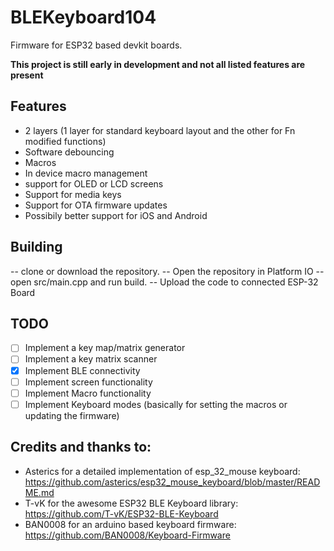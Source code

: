 # BLEKeyboard104

Firmware for ESP32 based devkit boards.

**This project is still early in development and not all listed features are present**

## Features
- 2 layers (1 layer for standard keyboard layout and the other for Fn modified functions)
- Software debouncing
- Macros
- In device macro management
- support for OLED or LCD screens
- Support for media keys
- Support for OTA firmware updates
- Possibily better support for iOS and Android

## Building
-- clone or download the repository.
-- Open the repository in Platform IO
-- open src/main.cpp and run build.
-- Upload the code to connected ESP-32 Board

## TODO
- [ ] Implement a key map/matrix generator
- [ ] Implement a key matrix scanner
- [x] Implement BLE connectivity
- [ ] Implement screen functionality
- [ ] Implement Macro functionality
- [ ] Implement Keyboard modes (basically for setting the macros or updating the firmware)

## Credits and thanks to:
- Asterics for a detailed implementation of esp_32_mouse keyboard: https://github.com/asterics/esp32_mouse_keyboard/blob/master/README.md
- T-vK for the awesome ESP32 BLE Keyboard library: https://github.com/T-vK/ESP32-BLE-Keyboard
- BAN0008 for an arduino based keyboard firmware: https://github.com/BAN0008/Keyboard-Firmware